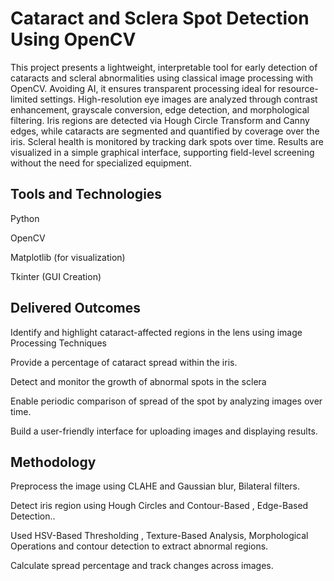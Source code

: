 
# Cataract and Sclera Spot Detection Using OpenCV

This project presents a lightweight, interpretable tool for early detection of cataracts and scleral abnormalities using classical image processing with OpenCV. Avoiding AI, it ensures transparent processing ideal for resource-limited settings. High-resolution eye images are analyzed through contrast enhancement, grayscale conversion, edge detection, and morphological filtering. Iris regions are detected via Hough Circle Transform and Canny edges, while cataracts are segmented and quantified by coverage over the iris. Scleral health is monitored by tracking dark spots over time. Results are visualized in a simple graphical interface, supporting field-level screening without the need for specialized equipment.


## Tools and Technologies

Python

OpenCV

Matplotlib (for visualization)

Tkinter (GUI Creation)
## Delivered Outcomes

Identify and highlight cataract-affected regions in the lens using image Processing Techniques

Provide a percentage of cataract spread within the iris.

Detect and monitor the growth of abnormal spots in the sclera

Enable periodic comparison of spread of the spot by analyzing images over time.

Build a user-friendly interface for uploading images and displaying results.
## Methodology

Preprocess the image using CLAHE and Gaussian blur, Bilateral filters.

Detect iris region using Hough Circles and Contour-Based , Edge-Based Detection..

Used HSV-Based Thresholding , Texture-Based Analysis, Morphological Operations and contour detection to extract abnormal regions.

Calculate spread percentage and track changes across images.
